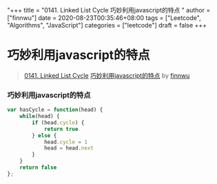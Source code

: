 "+++
title = "0141. Linked List Cycle 巧妙利用javascript的特点 "
author = ["finnwu"]
date = 2020-08-23T00:35:46+08:00
tags = ["Leetcode", "Algorithms", "JavaScript"]
categories = ["leetcode"]
draft = false
+++

# 巧妙利用javascript的特点

> [0141. Linked List Cycle](https://leetcode-cn.com/problems/linked-list-cycle/)
> [巧妙利用javascript的特点](https://leetcode-cn.com/problems/linked-list-cycle/solution/qiao-miao-li-yong-javascriptde-te-dian-by-finnwu/) by [finnwu](https://leetcode-cn.com/u/finnwu/)

### 巧妙利用javascript的特点

```javascript
var hasCycle = function(head) {
    while(head) {
        if (head.cycle) {
            return true
        } else {
            head.cycle = 1
            head = head.next
        }
    }
    return false
};
```
